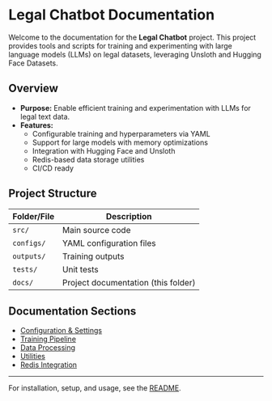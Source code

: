 # Legal Chatbot Documentation

Welcome to the documentation for the **Legal Chatbot** project. This project provides tools and scripts for training and experimenting with large language models (LLMs) on legal datasets, leveraging Unsloth and Hugging Face Datasets.

## Overview
- **Purpose:** Enable efficient training and experimentation with LLMs for legal text data.
- **Features:**
  - Configurable training and hyperparameters via YAML
  - Support for large models with memory optimizations
  - Integration with Hugging Face and Unsloth
  - Redis-based data storage utilities
  - CI/CD ready

## Project Structure
| Folder/File         | Description                        |
|--------------------|------------------------------------|
| `src/`             | Main source code                   |
| `configs/`         | YAML configuration files            |
| `outputs/`         | Training outputs                    |
| `tests/`           | Unit tests                          |
| `docs/`            | Project documentation (this folder) |

## Documentation Sections
- [Configuration & Settings](configuration.md)
- [Training Pipeline](training.md)
- [Data Processing](processing.md)
- [Utilities](utils.md)
- [Redis Integration](redis_handler.md)

---

For installation, setup, and usage, see the [README](../README.md).